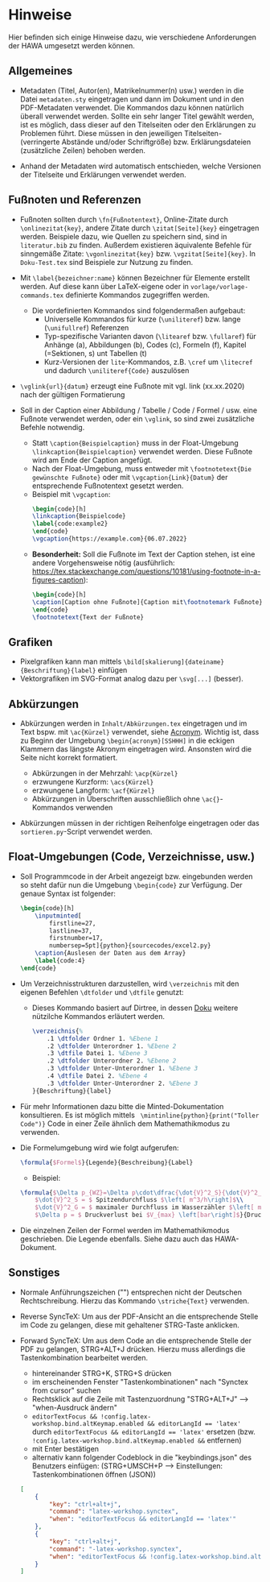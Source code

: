 # Hinweise

Hier befinden sich einige Hinweise dazu, wie verschiedene Anforderungen der HAWA umgesetzt werden können.

## Allgemeines

- Metadaten (Titel, Autor(en), Matrikelnummer(n) usw.) werden in die Datei `metadaten.sty` eingetragen und dann im Dokument und in den PDF-Metadaten verwendet. Die Kommandos dazu können natürlich überall verwendet werden. Sollte ein sehr langer Titel gewählt werden, ist es möglich, dass dieser auf den Titelseiten oder den Erklärungen zu Problemen führt. Diese müssen in den jeweiligen Titelseiten- (verringerte Abstände und/oder Schriftgröße) bzw. Erklärungsdateien (zusätzliche Zeilen) behoben werden.

- Anhand der Metadaten wird automatisch entschieden, welche Versionen der Titelseite und Erklärungen verwendet werden.

## Fußnoten und Referenzen

- Fußnoten sollten durch `\fn{Fußnotentext}`, Online-Zitate durch `\onlinezitat{key}`, andere Zitate durch `\zitat[Seite]{key}` eingetragen werden. Beispiele dazu, wie Quellen zu speichern sind, sind in `literatur.bib` zu finden. Außerdem existieren äquivalente Befehle für sinngemäße Zitate: `\vgonlinezitat{key}` bzw. `\vgzitat[Seite]{key}`. In `Doku-Test.tex` sind Beispiele zur Nutzung zu finden.

- Mit `\label{bezeichner:name}` können Bezeichner für Elemente erstellt werden. Auf diese kann über LaTeX-eigene oder in `vorlage/vorlage-commands.tex` definierte Kommandos zugegriffen werden.
    - Die vordefinierten Kommandos sind folgendermaßen aufgebaut:
        - Universelle Kommandos für kurze (`\uniliteref`) bzw. lange (`\unifullref`) Referenzen
        - Typ-spezifische Varianten davon (`\litearef` bzw. `\fullaref`) für Anhänge (a), Abbildungen (b), Codes (c), Formeln (f), Kapitel (=Sektionen, s) unt Tabellen (t)
        - Kurz-Versionen der `lite`-Kommandos, z.B. `\cref` um `\litecref` und dadurch `\uniliteref{Code}` auszulösen

- `\vglink{url}{datum}` erzeugt eine Fußnote mit vgl. link (xx.xx.2020) nach der gültigen Formatierung

- Soll in der Caption einer Abbildung / Tabelle / Code / Formel / usw. eine Fußnote verwendet werden, oder ein `\vglink`, so sind zwei zusätzliche Befehle notwendig.
    - Statt `\caption{Beispielcaption}` muss in der Float-Umgebung `\linkcaption{Beispielcaption}` verwendet werden.
    Diese Fußnote wird am Ende der Caption angefügt.
    - Nach der Float-Umgebung, muss entweder mit `\footnotetext{Die gewünschte Fußnote}` oder mit `\vgcaption{Link}{Datum}` der entsprechende Fußnotentext gesetzt werden. 
    - Beispiel mit `\vgcaption`:
        ```tex
        \begin{code}[h]
        \linkcaption{Beispielcode}
        \label{code:example2}
        \end{code}
        \vgcaption{https://example.com}{06.07.2022}
        ```
    - **Besonderheit:** Soll die Fußnote im Text der Caption stehen, ist eine andere Vorgehensweise nötig (ausführlich: https://tex.stackexchange.com/questions/10181/using-footnote-in-a-figures-caption):
        ```tex
        \begin{code}[h]
        \caption[Caption ohne Fußnote]{Caption mit\footnotemark Fußnote}
        \end{code}
        \footnotetext{Text der Fußnote}
        ```

## Grafiken
- Pixelgrafiken kann man mittels `\bild[skalierung]{dateiname}{Beschriftung}{label}` einfügen
- Vektorgrafiken im SVG-Format analog dazu per `\svg[...]` (besser).

## Abkürzungen
- Abkürzungen werden in `Inhalt/Abkürzungen.tex` eingetragen und im Text bspw. mit `\ac{Kürzel}` verwendet, siehe [Acronym](https://www.namsu.de/Extra/pakete/Acronym.html). Wichtig ist, dass zu Beginn der Umgebung `\begin{acronym}[SSHHH]` in die eckigen Klammern das längste Akronym eingetragen wird. Ansonsten wird die Seite nicht korrekt formatiert.
    - Abkürzungen in der Mehrzahl: `\acp{Kürzel}`
    - erzwungene Kurzform: `\acs{Kürzel}`
    - erzwungene Langform: `\acf{Kürzel}`
    - Abkürzungen in Überschriften ausschließlich ohne `\ac{}`-Kommandos verwenden

- Abkürzungen müssen in der richtigen Reihenfolge eingetragen oder das `sortieren.py`-Script verwendet werden.


## Float-Umgebungen (Code, Verzeichnisse, usw.)
- Soll Programmcode in der Arbeit angezeigt bzw. eingebunden werden so steht dafür nun die Umgebung `\begin{code}` zur Verfügung. Der genaue Syntax ist folgender:
    ```tex
    \begin{code}[h]
        \inputminted[
            firstline=27,
            lastline=37,
            firstnumber=17,
            numbersep=5pt]{python}{sourcecodes/excel2.py}
        \caption{Auslesen der Daten aus dem Array}
        \label{code:4}
    \end{code}
    ```

- Um Verzeichnisstrukturen darzustellen, wird `\verzeichnis` mit den eigenen Befehlen `\dtfolder` und `\dtfile` genutzt:
  - Dieses Kommando basiert auf Dirtree, in dessen [Doku](http://tug.ctan.org/macros/generic/dirtree/dirtree.pdf) weitere nützilche Kommandos erläutert werden.
    ```tex
    \verzeichnis{%
        .1 \dtfolder Ordner 1. %Ebene 1
        .2 \dtfolder Unterordner 1. %Ebene 2
        .3 \dtfile Datei 1. %Ebene 3
        .2 \dtfolder Unterordner 2. %Ebene 2
        .3 \dtfolder Unter-Unterordner 1. %Ebene 3
        .4 \dtfile Datei 2. %Ebene 4
        .3 \dtfolder Unter-Unterordner 2. %Ebene 3
    }{Beschriftung}{label}
    ```

- Für mehr Informationen dazu bitte die Minted-Dokumentation konsultieren. Es ist möglich mittels ` \mintinline{python}{print("Toller Code")}` Code in einer Zeile ähnlich dem Mathemathikmodus zu verwenden.

- Die Formelumgebung wird wie folgt aufgerufen:
    ```tex
    \formula{$Formel$}{Legende}{Beschreibung}{Label}
    ```
    - Beispiel:
    ```tex
    \formula{$\Delta p_{WZ}=\Delta p\cdot\dfrac{\dot{V}^2_S}{\dot{V}^2_G}$}{%
        $\dot{V}^2_S = $ Spitzendurchfluss $\left[ m^3/h\right]$\\
        $\dot{V}^2_G = $ maximaler Durchfluss im Wasserzähler $\left[ m^3/h\right]$\\
        $\Delta p = $ Druckverlust bei $V_{max} \left[bar\right]$}{Druckverlust}{formel:ohm}
    ```

- Die einzelnen Zeilen der Formel werden im Mathemathikmodus geschrieben. Die Legende ebenfalls. Siehe dazu auch das HAWA-Dokument.

## Sonstiges
- Normale Anführungszeichen ("") entsprechen nicht der Deutschen Rechtschreibung. Hierzu das Kommando `\striche{Text}` verwenden.

- Reverse SyncTeX: Um aus der PDF-Ansicht an die entsprechende Stelle im Code zu gelangen, diese mit gehaltener STRG-Taste anklicken.

- Forward SyncTeX: Um aus dem Code an die entsprechende Stelle der PDF zu gelangen, STRG+ALT+J drücken. Hierzu muss allerdings die Tastenkombination bearbeitet werden.
  -  hintereinander STRG+K, STRG+S drücken
  -  im erscheinenden Fenster "Tastenkombinationen" nach "Synctex from cursor" suchen
  -  Rechtsklick auf die Zeile mit Tastenzuordnung "STRG+ALT+J" --> "when-Ausdruck ändern"
  -  `editorTextFocus && !config.latex-workshop.bind.altKeymap.enabled && editorLangId == 'latex'` durch `editorTextFocus && editorLangId == 'latex'` ersetzen (bzw. `!config.latex-workshop.bind.altKeymap.enabled &&` entfernen)
  -  mit Enter bestätigen
  -  alternativ kann folgender Codeblock in die "keybindings.json" des Benutzers einfügen: (STRG+UMSCH+P --> Einstellungen: Tastenkombinationen öffnen (JSON))
    ```json
    [
        {
            "key": "ctrl+alt+j",
            "command": "latex-workshop.synctex",
            "when": "editorTextFocus && editorLangId == 'latex'"
        },
        {
            "key": "ctrl+alt+j",
            "command": "-latex-workshop.synctex",
            "when": "editorTextFocus && !config.latex-workshop.bind.altKeymap.enabled && editorLangId == 'latex'"
        }
    ]
    ```
